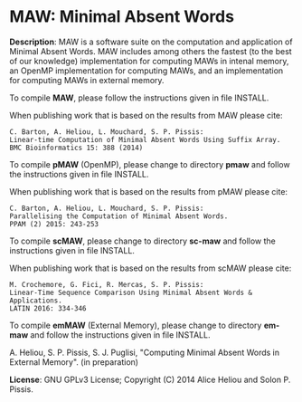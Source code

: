 MAW: Minimal Absent Words
===

<b>Description</b>: MAW is a software suite on the computation and application of Minimal Absent Words. MAW includes among others the fastest (to the best of our knowledge) implementation for computing MAWs in intenal memory, an OpenMP implementation for computing MAWs, and an implementation for computing MAWs in external memory.

To compile <b>MAW</b>, please follow the instructions given in file INSTALL.

When publishing work that is based on the results from MAW please cite:
```
C. Barton, A. Heliou, L. Mouchard, S. P. Pissis:
Linear-time Computation of Minimal Absent Words Using Suffix Array. 
BMC Bioinformatics 15: 388 (2014)
```
To compile <b>pMAW</b> (OpenMP), please change to directory <b>pmaw</b> and follow the instructions given in file INSTALL.

When publishing work that is based on the results from pMAW please cite:
```
C. Barton, A. Heliou, L. Mouchard, S. P. Pissis: 
Parallelising the Computation of Minimal Absent Words. 
PPAM (2) 2015: 243-253
```
To compile <b>scMAW</b>, please change to directory <b>sc-maw</b> and follow the instructions given in file INSTALL.

When publishing work that is based on the results from scMAW please cite:
```
M. Crochemore, G. Fici, R. Mercas, S. P. Pissis:
Linear-Time Sequence Comparison Using Minimal Absent Words & Applications. 
LATIN 2016: 334-346
```
To compile <b>emMAW</b> (External Memory), please change to directory <b>em-maw</b> and follow the instructions given in file INSTALL.

A. Heliou, S. P. Pissis, S. J. Puglisi, "Computing Minimal Absent Words in External Memory". (in preparation)

<b>License</b>: GNU GPLv3 License; Copyright (C) 2014 Alice Heliou and Solon P. Pissis.
